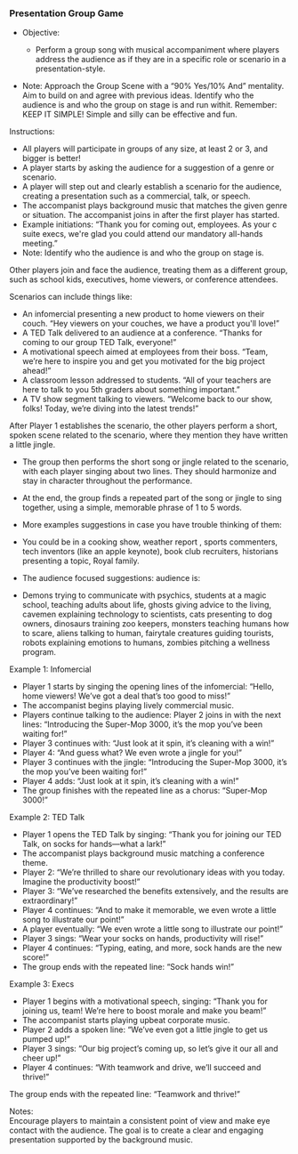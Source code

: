 ### Presentation Group Game

* Objective:   
  * Perform a group song with musical accompaniment where players address the audience as if they are in a specific role or scenario in a presentation-style.

* Note: Approach the Group Scene with a “90% Yes/10% And” mentality. Aim to build on and agree with previous ideas. Identify who the audience is and who the group on stage is and run withit. Remember: KEEP IT SIMPLE\! Simple and silly can be effective and fun.

Instructions:

* All players will participate in groups of any size, at least 2 or 3, and bigger is better\!  
* A player starts by asking the audience for a suggestion of a genre or scenario.  
* A player will step out and clearly establish a scenario for the audience, creating a presentation such as a commercial, talk, or speech.   
* The accompanist plays background music that matches the given genre or situation. The accompanist joins in after the first player has started.  
* Example initiations: “Thank you for coming out, employees. As your c suite execs, we're glad you could attend our mandatory all-hands meeting.”   
* Note: Identify who the audience is and who the group on stage is.

Other players join and face the audience, treating them as a different group, such as school kids, executives, home viewers, or conference attendees. 

Scenarios can include things like:

* An infomercial presenting a new product to home viewers on their couch. “Hey viewers on your couches, we have a product you'll love\!”  
* A TED Talk delivered to an audience at a conference. “Thanks for coming to our group TED Talk, everyone\!”  
* A motivational speech aimed at employees from their boss. “Team, we’re here to inspire you and get you motivated for the big project ahead\!”  
* A classroom lesson addressed to students. “All of your teachers are here to talk to you 5th graders about something important.”  
* A TV show segment talking to viewers. “Welcome back to our show, folks\! Today, we’re diving into the latest trends\!”

After Player 1 establishes the scenario, the other players perform a short, spoken scene related to the scenario, where they mention they have written a little jingle. 

* The group then performs the short song or jingle related to the scenario, with each player singing about two lines. They should harmonize and stay in character throughout the performance.

* At the end, the group finds a repeated part of the song or jingle to sing together, using a simple, memorable phrase of 1 to 5 words.

* More examples suggestions in case you have trouble thinking of them:   
* You could be in a cooking show, weather report , sports commenters, tech inventors (like an apple keynote), book club recruiters, historians presenting a topic, Royal family.   
* The audience focused suggestions: audience is:  
* Demons trying to communicate with psychics, students at a magic school, teaching adults about life, ghosts giving advice to the living, cavemen explaining technology to scientists, cats presenting to dog owners, dinosaurs training zoo keepers, monsters teaching humans how to scare, aliens talking to human, fairytale creatures guiding tourists, robots explaining emotions to humans, zombies pitching a wellness program.

Example 1: Infomercial

* Player 1 starts by singing the opening lines of the infomercial: “Hello, home viewers\! We’ve got a deal that’s too good to miss\!”  
* The accompanist begins playing lively commercial music.  
* Players continue talking to the audience: Player 2 joins in with the next lines: “Introducing the Super-Mop 3000, it’s the mop you’ve been waiting for\!”  
* Player 3 continues with: “Just look at it spin, it’s cleaning with a win\!”  
* Player 4: “And guess what? We even wrote a jingle for you\!”  
* Player 3 continues with the jingle: “Introducing the Super-Mop 3000, it’s the mop you’ve been waiting for\!”  
* Player 4 adds: “Just look at it spin, it’s cleaning with a win\!”  
* The group finishes with the repeated line as a chorus: “Super-Mop 3000\!”

Example 2: TED Talk

* Player 1 opens the TED Talk by singing: “Thank you for joining our TED Talk, on socks for hands—what a lark\!”  
* The accompanist plays background music matching a conference theme.  
* Player 2: “We’re thrilled to share our revolutionary ideas with you today. Imagine the productivity boost\!”  
* Player 3: “We’ve researched the benefits extensively, and the results are extraordinary\!”  
* Player 4 continues: “And to make it memorable, we even wrote a little song to illustrate our point\!”  
* A player eventually: “We even wrote a little song to illustrate our point\!”  
* Player 3 sings: “Wear your socks on hands, productivity will rise\!”  
* Player 4 continues: “Typing, eating, and more, sock hands are the new score\!”  
* The group ends with the repeated line: “Sock hands win\!”

Example 3: Execs

* Player 1 begins with a motivational speech, singing: “Thank you for joining us, team\! We’re here to boost morale and make you beam\!”  
* The accompanist starts playing upbeat corporate music.  
* Player 2 adds a spoken line: “We’ve even got a little jingle to get us pumped up\!”  
* Player 3 sings: “Our big project’s coming up, so let’s give it our all and cheer up\!”  
* Player 4 continues: “With teamwork and drive, we’ll succeed and thrive\!”

The group ends with the repeated line: “Teamwork and thrive\!”

Notes:  
Encourage players to maintain a consistent point of view and make eye contact with the audience. The goal is to create a clear and engaging presentation supported by the background music.